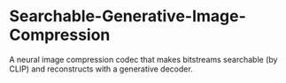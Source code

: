 # Searchable-Generative-Image-Compression
A neural image compression codec that makes bitstreams searchable (by CLIP) and reconstructs with a generative decoder.

